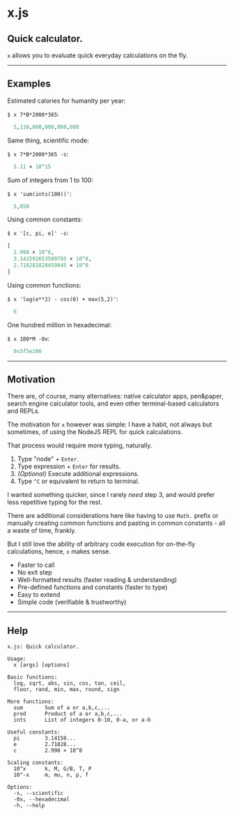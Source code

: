 <!-- GENERATED FILE. DO NOT EDIT. -->
# **x**.js
## Quick calculator.

`x` allows you to evaluate quick everyday calculations on the fly.

---

## Examples

Estimated calories for humanity per year:

`$ x 7*B*2000*365`:

```hs
  5,110,000,000,000,000
```

Same thing, scientific mode:

`$ x 7*B*2000*365 -s`:

```hs
  5.11 × 10^15
```

Sum of integers from 1 to 100:

`$ x 'sum(ints(100))'`:

```hs
  5,050
```

Using common constants:

`$ x '[c, pi, e]' -s`:

```hs
[
  2.998 × 10^8,
  3.141592653589793 × 10^0,
  2.718281828459045 × 10^0
]
```

Using common functions:

`$ x 'log(e**2) - cos(0) + max(5,2)'`:

```hs
  6
```

One hundred million in hexadecimal:

`$ x 100*M -0x`:

```hs
  0x5f5e100
```

---

## Motivation

There are, of course, many alternatives: native calculator apps, pen&paper, search engine calculator tools, and even other terminal-based calculators and REPLs.

The motivation for `x` however was simple: I have a habit, not always but sometimes, of using the NodeJS REPL for quick calculations.

That process would require more typing, naturally.

1. Type "node" + `Enter`.
2. Type expression + `Enter` for results.
3. _(Optional)_ Execute additional expressions.
4. Type `^C` or equivalent to return to terminal.

I wanted something quicker, since I rarely _need_ step 3, and would prefer less repetitive typing for the rest.

There are additional considerations here like having to use `Math.` prefix or manually creating common functions and pasting in common constants - all a waste of time, frankly.

But I still love the ability of arbitrary code execution for on-the-fly calculations, hence, `x` makes sense.

- Faster to call
- No exit step
- Well-formatted results (faster reading & understanding)
- Pre-defined functions and constants (faster to type)
- Easy to extend
- Simple code (verifiable & trustworthy)

---

## Help
```
x.js: Quick calculator.

Usage:
  x [args] [options]

Basic functions:
  log, sqrt, abs, sin, cos, tan, ceil,
  floor, rand, min, max, round, sign

More functions:
  sum       Sum of a or a,b,c,...
  prod      Product of a or a,b,c,...
  ints      List of integers 0-10, 0-a, or a-b

Useful constants:
  pi        3.14159...
  e         2.71828...
  c         2.998 × 10^8

Scaling constants:
  10^x      k, M, G/B, T, P
  10^-x     m, mu, n, p, f

Options:
  -s, --scientific
  -0x, --hexadecimal
  -h, --help
```